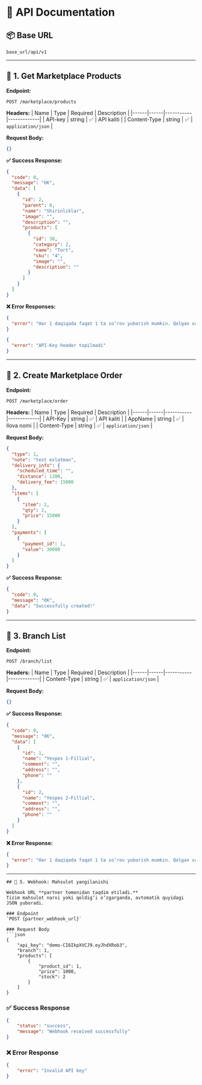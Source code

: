 # 🧾 API Documentation

## 📦 Base URL
```
base_url/api/v1
```

---

## 🛒 **1. Get Marketplace Products**

**Endpoint:**  
```
POST /marketplace/products
```

**Headers:**
| Name | Type | Required | Description |
|------|------|-----------|-------------|
| API-key | string | ✅ | API kaliti |
| Content-Type | string | ✅ | `application/json` |

**Request Body:**
```json
{}
```

**✅ Success Response:**
```json
{
  "code": 0,
  "message": "OK",
  "data": [
    {
      "id": 2,
      "parent": 0,
      "name": "Shirinliklar",
      "image": "",
      "description": "",
      "products": [
        {
          "id": 38,
          "category": 2,
          "name": "Tort",
          "sku": "4",
          "image": "",
          "description": ""
        }
      ]
    }
  ]
}
```

**❌ Error Responses:**
```json
{
  "error": "Har 1 daqiqada faqat 1 ta so‘rov yuborish mumkin. Qolgan vaqt: 19s"
}
```
```json
{
  "error": "API-Key header topilmadi"
}
```

---

## 🧾 **2. Create Marketplace Order**

**Endpoint:**  
```
POST /marketplace/order
```

**Headers:**
| Name | Type | Required | Description |
|------|------|-----------|-------------|
| API-Key | string | ✅ | API kaliti |
| AppName | string | ✅ | Ilova nomi |
| Content-Type | string | ✅ | `application/json` |

**Request Body:**
```json
{
  "type": 1,
  "note": "test eslatman",
  "delivery_info": {
    "scheduled_time": "",
    "distance": 1200,
    "delivery_fee": 15000
  },
  "items": [
    {
      "item": 2,
      "qty": 2,
      "price": 15000
    }
  ],
  "payments": [
    {
      "payment_id": 1,
      "value": 30000
    }
  ]
}
```

**✅ Success Response:**
```json
{
  "code": 0,
  "message": "OK",
  "data": "Successfully created!"
}
```

---

## 🏬 **3. Branch List**

**Endpoint:**  
```
POST /branch/list
```

**Headers:**
| Name | Type | Required | Description |
|------|------|-----------|-------------|
| Content-Type | string | ✅ | `application/json` |

**Request Body:**
```json
{}
```

**✅ Success Response:**
```json
{
  "code": 0,
  "message": "OK",
  "data": [
    {
      "id": 1,
      "name": "Yespos 1-Fillial",
      "comment": "",
      "address": "",
      "phone": ""
    },
    {
      "id": 2,
      "name": "Yespos 2-Fillial",
      "comment": "",
      "address": "",
      "phone": ""
    }
  ]
}
```

**❌ Error Response:**
```json
{
  "error": "Har 1 daqiqada faqat 1 ta so‘rov yuborish mumkin. Qolgan vaqt: 57s"
}
```

---
```
## 🔹 5. Webhook: Mahsulot yangilanishi

Webhook URL **partner tomonidan taqdim etiladi.**
Tizim mahsulot narxi yoki qoldig‘i o‘zgarganda, avtomatik quyidagi JSON yuboradi.

### Endpoint
`POST {partner_webhook_url}`

### Request Body
```json
{
    "api_key": "demo-CI6IkpXVCJ9.eyJhdXRob3",
    "branch": 1,
    "products": [
        {
            "product_id": 1,
            "price": 1000,
            "stock": 2
        }
    ]
}
```

### ✅ Success Response
```json
{
    "status": "success",
    "message": "Webhook received successfully"
}
```

### ❌ Error Response
```json
{
    "error": "Invalid API key"
}
```
